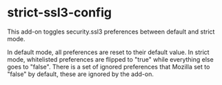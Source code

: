 strict-ssl3-config
==================

This add-on toggles security.ssl3 preferences between default and strict mode.

In default mode, all preferences are reset to their default value.
In strict mode, whitelisted preferences are flipped to "true" while everything else goes to "false".
There is a set of ignored preferences that Mozilla set to "false" by default, these are ignored by the add-on.
